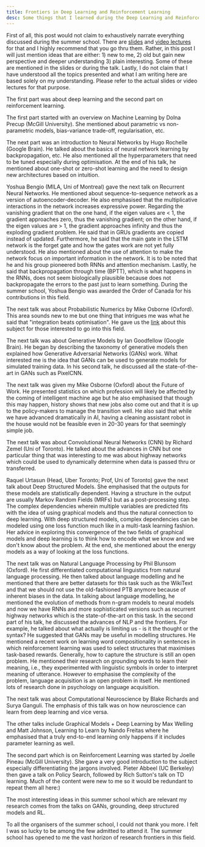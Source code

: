 ```yaml
---
title: Frontiers in Deep Learning and Reinforcement Learning 
desc: Some things that I learned during the Deep Learning and Reinforcement Learning Summer School at MILA, Montreal
---
```


First of all, this post would not claim to exhaustively narrate everything discussed during the summer school. There are [slides](https://mila.umontreal.ca/en/cours/deep-learning-summer-school-2017/schedule/) and [video lectures](http://videolectures.net/site/search/?q=deep+learning+summer+school) for that and I highly recommend that you go thru them. Rather, in this post I will just mention ideas that are either: 1) new to me, 2) old but gain new perspective and deeper understanding 3) plain interesting. Some of these are mentioned in the slides or during the talk. Lastly, I do not claim that I have understood all the topics presented and what I am writing here are based solely on my understanding. Please refer to the actual slides or video lectures for that purpose. 

The first part was about deep learning and the second part on reinforcement learning. 

The first part started with an overview on Machine Learning by Dolna Precup (McGill University). She mentioned about parametric vs non-parametric models, bias-variance trade-off, regularisation, etc. 

The next part was an introduction to Neural Networks by Hugo Rochelle (Google Brain). He talked about the basics of neural network learning by backpropagation, etc. He also mentioned all the hyperparameters that need to be tuned especially during optimisation. At the end of his talk, he mentioned about one-shot or zero-shot learning and the need to design new architectures based on intuition. 

Yoshua Bengio (MILA, Uni of Montreal) gave the next talk on Recurrent Neural Networks. He mentioned about sequence-to-sequence network as a version of autoencoder-decoder. He also emphasised that the multiplicative interactions in the network increases expressive power. Regarding the vanishing gradient that on the one hand, if the eigen values are < 1, the gradient approaches zero, thus the vanishing gradient; on the other hand, if the eigen values are > 1, the gradient approaches infinity and thus the exploding gradient problem. He said that in GRUs gradients are copied instead of updated. Furthermore, he said that the main gate in the LSTM network is the forget gate and how the gates work are not yet fully understood. He also mentioned about the use of attention to make the network focus on important information in the network. It is to be noted that he and his group pioneered both RNNs and attention mechanism. Lastly, he said that backpropagation through time (BPTT), which is what happens in the RNNs, does not seem biologically plausible because does not backpropagate the errors to the past just to learn something. During the summer school, Yoshua Bengio was awarded the Order of Canada for his contributions in this field. 

The next talk was about Probabilistic Numerics by Mike Osborne (Oxford). This area sounds new to me but one thing that intrigues me was what he said that "integration beats optimisation". He gave us the [link](http://probabilistic-numerics.org/) about this subject for those interested to go into this field. 

The next talk was about Generative Models by Ian Goodfellow (Google Brain). He began by describing the taxonomy of generative models then explained how Generative Adversarial Networks (GANs) work. What interested me is the idea that GANs can be used to generate models for simulated training data. In his second talk, he discussed all the state-of-the-art in GANs such as PixelCNN. 

The next talk was given my Mike Osborne (Oxford) about the Future of Work. He presented statistics on which profession will likely be affected by the coming of intelligent machine age but he also emphasised that though this may happen, history shows that new jobs also come out and that it is up to the policy-makers to manage the transition well. He also said that while we have advanced dramatically in AI, having a cleaning assistant robot in the house would not be feasible even in 20-30 years for that seemingly simple job.

The next talk was about Convolutional Neural Networks (CNN) by Richard Zemel (Uni of Toronto). He talked about the advances in CNN but one particular thing that was interesting to me was about highway networks which could be used to dynamically determine when data is passed thru or transferred. 

Raquel Urtasun (Head, Uber Toronto; Prof, Uni of Toronto) gave the next talk about Deep Structured Models. She emphasised that the outputs for these models are statistically dependent. Having a structure in the output are usually Markov Random Fields (MRFs) but as a post-processing step. The complex dependencies wherein multiple variables are predicted fits with the idea of using graphical models and thus the natural connection to deep learning. With deep structured models, complex dependencies can be modeled using one loss function much like in a multi-task learning fashion. Her advice in exploring this convergence of the two fields of graphical models and deep learning is to think how to encode what we know and we don't know about the problem. At the end, she mentioned about the energy models as a way of looking at the loss functions. 

The next talk was on Natural Language Processing by Phil Blunsom (Oxford). He first differentiated computational linguistics from natural language processing. He then talked about language modelling and he mentioned that there are better datasets for this task such as the WikiText and that we should not use the old-fashioned PTB anymore because of inherent biases in the data. In talking about language modelling, he mentioned the evolution of methods from n-gram models to neural models and now we have RNNs and more sophisticated versions such as recurrent highway networks which is the state-of-the-art on this task. In the second part of his talk, he discussed the advances of NLP and the frontiers. For example, he talked about what actually is limiting us - is it the thought or the syntax? He suggested that GANs may be useful in modelling structures. He mentioned a recent work on learning word compositionality in sentences in which reinforcement learning was used to select structures that maximises task-based rewards. Generally, how to capture the structure is still an open problem. He mentioned their research on grounding words to learn their meaning, i.e., they experimented with linguistic symbols in order to interpret meaning of utterance. However to emphasise the complexity of the problem, language acquisition is an open problem in itself. He mentioned lots of research done in psychology on language acquisition.

The next talk was about Computational Neuroscience by Blake Richards and Surya Ganguli. The emphasis of this talk was on how neuroscience can learn from deep learning and vice versa. 

The other talks include Graphical Models + Deep Learning by Max Welling and Matt Johnson, Learning to Learn by Nando Freitas where he emphasised that a truly end-to-end learning only happens if it includes parameter learning as well. 

The second part which is on Reinforcement Learning was started by Joelle Pineau (McGill University). She gave a very good introduction to the subject especially differentiating the jargons involved. Pieter Abbeel (UC Berkeley) then gave a talk on Policy Search, followed by Rich Sutton's talk on TD learning. Much of the content were new to me so it would be redundant to repeat them all here:) 

The most interesting ideas in this summer school which are relevant my research comes from the talks on GANs, grounding, deep structured models and RL.

To all the organisers of the summer school, I could not thank you more. I felt I was so lucky to be among the few admitted to attend it. The summer school has opened to me the vast horizon of research frontiers in this field.

